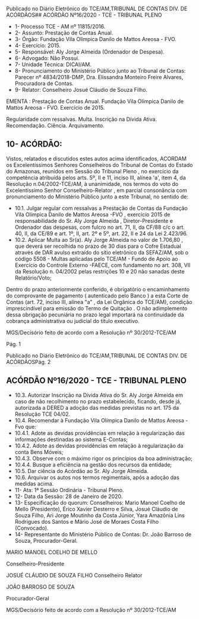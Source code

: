 Publicado  no  Diário  Eletrônico do TCE/AM,TRIBUNAL DE CONTAS DIV. DE ACÓRDÃOS## ACÓRDÃO Nº16/2020 - TCE - TRIBUNAL PLENO

- 1- Processo TCE - AM nº 11815/2016.
- 2- Assunto: Prestação de Contas Anual.
- 3- Órgão: Fundação Vila Olímpica Danilo de Mattos Areosa - FVO.
- 4- Exercício: 2015.
- 5- Responsável: Aly Jorge Almeida (Ordenador de Despesa).
- 6- Advogado: Não Possui.
- 7- Unidade Técnica: DICAI/AM.
- 8- Pronunciamento  do  Ministério  Público  junto  ao  Tribunal  de  Contas: Parecer  nº 4834/2018-DMP, Dra. Elissandra Monteiro Freire Alvares, Procuradora de Contas.
- 9- Relator: Conselheiro Josué Cláudio de Souza Filho.

EMENTA : Prestação  de  Contas  Anual.  Fundação Vila Olímpica  Danilo  de  Mattos  Areosa  -  FVO. Exercício de 2015.

Regularidade  com  ressalvas.  Multa.  Inscrição  na Dívida Ativa. Recomendação. Ciência. Arquivamento.

## 10-  ACÓRDÃO:

Vistos, relatados e discutidos estes autos acima identificados, ACORDAM os Excelentíssimos Senhores Conselheiros do Tribunal de Contas do Estado do Amazonas, reunidos em Sessão do Tribunal Pleno , no exercício da competência atribuída pelos arts. 5º, II e 11, inciso III, alínea 'a', item 4, da Resolução n.04/2002-TCE/AM, à unanimidade, nos termos do voto do Excelentíssimo Senhor Conselheiro-Relator , em parcial consonância com pronunciamento do Ministério Público junto a este Tribunal, no sentido de:

- 10.1. Julgar regular com ressalvas a Prestação de Contas da Fundação Vila Olímpica Danilo de Mattos Areosa -FVO , exercício 2015 de responsabilidade do Sr. Aly Jorge  Almeida , Diretor-Presidente e Ordenador das despesas, com fulcro no art. 71, II, da CF/88 c/c o art. 40, II, da CE/89 e art. 1º, II, art. 2º e 5º, art. 22, II e 24 da Lei 2.423/96.
- 10.2. Aplicar Multa ao Sr(a).  Aly  Jorge  Almeida no  valor  de 1.706,80 ,  que deverá ser recolhida no prazo de 30 dias para o Cofre Estadual através de DAR avulso extraído do sítio eletrônico da SEFAZ/AM, sob o código 5508 - Multas aplicadas pelo TCE/AM - Fundo de Apoio ao Exercício do Controle Externo -FAECE, com  fundamento  no  art. 308, VII da Resolução  n.  04/2002  pelas  restrições  10  e  20  não  sanadas  deste Relatório/Voto;

Dentro do prazo anteriormente conferido, é obrigatório o encaminhamento  do  comprovante  de  pagamento  ( autenticado pelo Banco )  a  esta  Corte  de  Contas  (art.  72,  inciso  III,  alínea  "a"  ,  da  Lei Orgânica do TCE/AM), condição imprescindível para emissão do Termo de Quitação . O não adimplemento dessa obrigação pecuniária no prazo legal importará na continuidade da cobrança administrativa ou judicial do título executivo.

MGS/Decisório feito de acordo com a Resolução nº 30/2012-TCE/AM

Pág. 1

Publicado  no  Diário  Eletrônico do TCE/AM,TRIBUNAL DE CONTAS DIV. DE ACÓRDÃOSPág. 2

## ACÓRDÃO Nº16/2020 - TCE - TRIBUNAL PLENO

- 10.3. Autorizar  Inscrição  na  Dívida  Ativa do Sr.  Aly  Jorge  Almeida em caso  de  não  recolhimento  no  prazo  estabelecido, ficando,  desde  já, autorizada  a  DERED a  adoção  das  medidas  previstas  no  art.  175  da Resolução TCE 04/02.
- 10.4. Recomendar à Fundação Vila Olímpica Danilo de Mattos Areosa - Fvo que:
- 10.4.1. Adote as devidas providências em relação à regularização das informações destinadas ao sistema E-Contas;
- 10.4.2. Adote as devidas providências em relação à regularização da conta Bens Móveis;
- 10.4.3. Observe  com  o  máximo  rigor os princípios da boa administração;
- 10.4.4. Busque a eficiência na gestão dos recursos da entidade;
- 10.5. Dar ciência do Acórdão ao Sr. Aly Jorge Almeida.
- 10.6. Arquivar os autos nos termos regimentais, após a adoção das medidas acima.
- 11-  Ata: 1ª Sessão Ordinária - Tribunal Pleno.
- 12-  Data da Sessão: 28 de Janeiro de 2020.
- 13-  Especificação do quorum: Conselheiros: Mario Manoel Coelho de Mello (Presidente), Érico Xavier Desterro e Silva, Josué Cláudio de Souza Filho, Ari Jorge Moutinho da Costa Júnior, Yara Amazônia Lins Rodrigues dos Santos e Mário José de Moraes Costa Filho (Convocado).
- 14-  Representante  do  Ministério  Público  de  Contas: Dr. João  Barroso  de  Souza, Procurador-Geral.

MARIO MANOEL COELHO DE MELLO

Conselheiro-Presidente

JOSUÉ CLÁUDIO DE SOUZA FILHO Conselheiro Relator

JOÃO BARROSO DE SOUZA

Procurador-Geral

MGS/Decisório feito de acordo com a Resolução nº 30/2012-TCE/AM
